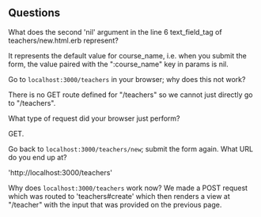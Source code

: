 ## Questions

What does the second 'nil' argument in the line 6 text_field_tag of teachers/new.html.erb represent?

It represents the default value for course_name, i.e. when you submit the form, the value paired with the ":course_name" key in params is nil.

Go to `localhost:3000/teachers` in your browser; why does this not work?

There is no GET route defined for "/teachers" so we cannot just directly go to "/teachers". 

What type of request did your browser just perform?

GET.

Go back to `localhost:3000/teachers/new`; submit the form again. What URL do you end up at?

'http://localhost:3000/teachers'

Why does `localhost:3000/teachers` work now?
We made a POST request which was routed to 'teachers#create' which then renders a view at "/teacher" with the input that was provided on the previous page.